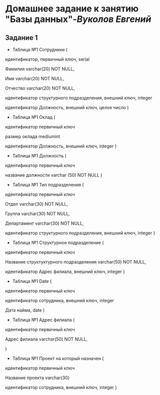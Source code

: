 # **Домашнее задание к занятию "Базы данных"**-***Вуколов Евгений***

## **Задание 1**

- Таблица №1 Сотрудники (

идентификатор, первичный ключ, serial

Фамилия  varchar(20) NOT NULL,

Имя      varchar(20) NOT NULL,

Отчество varchar(20) NOT NULL,

идентификатор структурного подразделения, внешний ключ, integer

идентификатор Должность, внешний ключ, целое число )


- Таблица №1 Оклад (

идентификатор первичный ключ
 
размер оклада mediumint
 
идентификатор Должность, внешний ключ, integer )


- Таблица №1 Должность (

идентификатор первичный ключ

название должности varchar (50) NOT NULL )


- Таблица №1 Тип подразделения (

идентификатор первичный ключ

Отдел varchar(30) NOT NULL,

Группа varchar(30) NOT NULL,

Департамент varchar(30) NOT NULL,

идентификатор структурного подразделения, внешний ключ, integer )


- Таблица №1 Структурное подразделение (

идентификатор  первичный ключ

Название структуктурного подразделения varchar(50) NOT NULL,

идентификатор Адрес филиала, внешний ключ, integer )

 
- Таблица №1 Date (

идентификатор первичный ключ

идентификатор сотрудника, внешний ключ, integer

Дата найма, date )


- Таблица №1 Адрес филиала (

идентификатор первичный ключ

Адрес филиала varchar(50) NOT NULL,

 )


- Таблица №1 Проект на который назначен (

идентификатор первичный ключ
 
Название проекта varchar(30)

идентификатор сотрудника, внешний ключ, integer )





 
